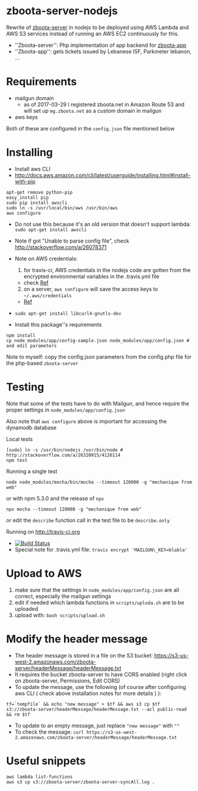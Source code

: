 # zboota-server-nodejs
Rewrite of [zboota-server](https://github.com/shadiakiki1986/zboota-server) in nodejs to be deployed using AWS Lambda and AWS S3 services instead of running an AWS EC2 continuously for this.
* ''Zboota-server'': Php implementation of app backend for [zboota-app](https://github.com/shadiakiki1986/zboota-app)
* ''Zboota-app'': gets tickets issued by Lebanese ISF, Parkmeter lebanon, ...

# Requirements
* mailgun domain
  * as of 2017-03-29 I registered zboota.net in Amazon Route 53 and will set up `mg.zboota.net` as a custom domain in mailgun
* aws keys

Both of these are configured in the `config.json` file mentioned below

# Installing
* Install aws CLI
 * http://docs.aws.amazon.com/cli/latest/userguide/installing.html#install-with-pip
```
apt-get remove python-pip
easy_install pip
sudo pip install awscli
sudo ln -s /usr/local/bin/aws /usr/bin/aws
aws configure
```
 * Do not use this because it's an old version that doesn't support lambda: `sudo apt-get install awscli`
 * Note if got "Unable to parse config file", check http://stackoverflow.com/a/26078371
 * Note on AWS credentials:
   1. for travis-ci, AWS credentials in the nodejs code are gotten from the encrypted environmental variables in the .travis.yml file
     * check [Ref](http://docs.aws.amazon.com/AWSJavaScriptSDK/guide/node-configuring.html#Credentials_from_Environment_Variables)
   2. on a server, `aws configure` will save the access keys to `~/.aws/credentials`
     * [Ref](http://docs.aws.amazon.com/sdk-for-javascript/v2/developer-guide/getting-started-nodejs.html#getting-started-nodejs-configure-keys)

* `sudo apt-get install libcurl4-gnutls-dev`
* Install this package''s requirements
```
npm install
cp node_modules/app/config-sample.json node_modules/app/config.json # and edit parameters
```

Note to myself: copy the config.json parameters from the config.php file for the php-based `zboota-server`

# Testing
Note that some of the tests have to do with Mailgun, and hence require the proper settings in `node_modules/app/config.json`

Also note that `aws configure` above is important for accessing the dynamodb database

Local tests

    [sudo] ln -s /usr/bin/nodejs /usr/bin/node # http://stackoverflow.com/a/26320915/4126114
    npm test

Running a single test

    node node_modules/mocha/bin/mocha --timeout 120000 -g "mechanique from web"

or with npm 5.3.0 and the release of `npx`

    npx mocha --timeout 120000 -g "mechanique from web"

or edit the `describe` function call in the test file to be `describe.only`

Running on http://travis-ci.org
* [![Build Status](https://secure.travis-ci.org/shadiakiki1986/zboota-server-nodejs.png)](http://travis-ci.org/shadiakiki1986/zboota-server-nodejs)
* Special note for .travis.yml file: `travis encrypt 'MAILGUN\_KEY=blabla'`

# Upload to AWS
1. make sure that the settings in `node_modules/app/config.json` are all correct, especially the mailgun settings
2. edit if needed which lambda functions in `scripts/uploda.sh` are to be uploaded
3. upload with: `bash scripts/upload.sh`

# Modify the header message
* The header message is stored in a file on the S3 bucket: https://s3-us-west-2.amazonaws.com/zboota-server/headerMessage/headerMessage.txt
* It requires the bucket zboota-server to have CORS enabled (right click on zboota-server, Permissions, Edit CORS)
* To update the message, use the following (of course after configuring aws CLI ( check above installation notes for more details ) ):
```
tf=`tempfile` && echo "new message" > $tf && aws s3 cp $tf s3://zboota-server/headerMessage/headerMessage.txt --acl public-read && rm $tf
```
* To update to an empty message, just replace `"new message"` with `""`
* To check the message: `curl https://s3-us-west-2.amazonaws.com/zboota-server/headerMessage/headerMessage.txt`

# Useful snippets

    aws lambda list-functions
    aws s3 cp s3://zboota-server/zboota-server-syncAll.log .

